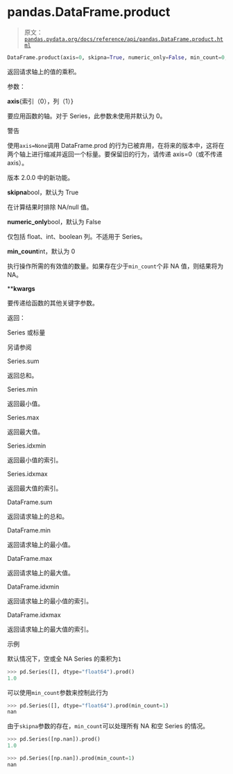# pandas.DataFrame.product

> 原文：[`pandas.pydata.org/docs/reference/api/pandas.DataFrame.product.html`](https://pandas.pydata.org/docs/reference/api/pandas.DataFrame.product.html)

```py
DataFrame.product(axis=0, skipna=True, numeric_only=False, min_count=0, **kwargs)
```

返回请求轴上的值的乘积。

参数：

**axis**{索引（0），列（1）}

要应用函数的轴。对于 Series，此参数未使用并默认为 0。

警告

使用`axis=None`调用 DataFrame.prod 的行为已被弃用，在将来的版本中，这将在两个轴上进行缩减并返回一个标量。要保留旧的行为，请传递 axis=0（或不传递 axis）。

版本 2.0.0 中的新功能。

**skipna**bool，默认为 True

在计算结果时排除 NA/null 值。

**numeric_only**bool，默认为 False

仅包括 float、int、boolean 列。不适用于 Series。

**min_count**int，默认为 0

执行操作所需的有效值的数量。如果存在少于`min_count`个非 NA 值，则结果将为 NA。

****kwargs**

要传递给函数的其他关键字参数。

返回：

Series 或标量

另请参阅

Series.sum

返回总和。

Series.min

返回最小值。

Series.max

返回最大值。

Series.idxmin

返回最小值的索引。

Series.idxmax

返回最大值的索引。

DataFrame.sum

返回请求轴上的总和。

DataFrame.min

返回请求轴上的最小值。

DataFrame.max

返回请求轴上的最大值。

DataFrame.idxmin

返回请求轴上的最小值的索引。

DataFrame.idxmax

返回请求轴上的最大值的索引。

示例

默认情况下，空或全 NA Series 的乘积为`1`

```py
>>> pd.Series([], dtype="float64").prod()
1.0 
```

可以使用`min_count`参数来控制此行为

```py
>>> pd.Series([], dtype="float64").prod(min_count=1)
nan 
```

由于`skipna`参数的存在，`min_count`可以处理所有 NA 和空 Series 的情况。

```py
>>> pd.Series([np.nan]).prod()
1.0 
```

```py
>>> pd.Series([np.nan]).prod(min_count=1)
nan 
```
